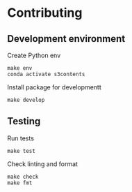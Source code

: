 # Contributing

## Development environment

Create Python env

```
make env
conda activate s3contents
```

Install package for developmentt

```
make develop
```

## Testing

Run tests

```
make test
```

Check linting and format

```
make check
make fmt
```
